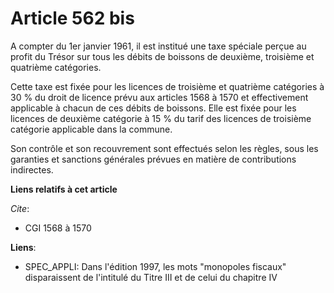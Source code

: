 # Article 562 bis

A compter du 1er janvier 1961, il est institué une taxe spéciale perçue au profit du Trésor sur tous les débits de boissons
de deuxième, troisième et quatrième catégories.

Cette taxe est fixée pour les licences de troisième et quatrième catégories à 30 % du droit de licence prévu aux articles
1568 à 1570 et effectivement applicable à chacun de ces débits de boissons. Elle est fixée pour les licences de deuxième
catégorie à 15 % du tarif des licences de troisième catégorie applicable dans la commune.

Son contrôle et son recouvrement sont effectués selon les règles, sous les garanties et sanctions générales prévues en
matière de contributions indirectes.

**Liens relatifs à cet article**

_Cite_:

  - CGI 1568 à 1570

**Liens**:

  - SPEC_APPLI: Dans l'édition 1997, les mots "monopoles fiscaux" disparaissent de l'intitulé du Titre III et de celui du chapitre IV
